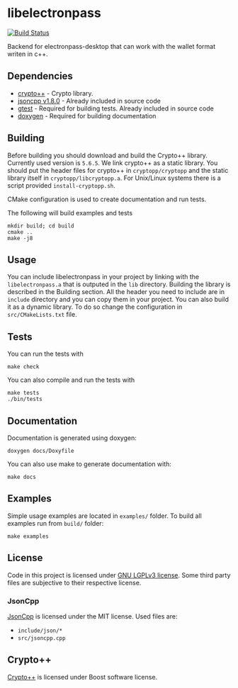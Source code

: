 # libelectronpass
[![Build Status](https://travis-ci.org/electronpass/libelectronpass-cpp.svg?branch=develop)](https://travis-ci.org/electronpass/libelectronpass)

Backend for electronpass-desktop that can work with the wallet format writen in c++.

## Dependencies

- [crypto++](https://www.cryptopp.com/) - Crypto library.
- [jsoncpp v1.8.0](https://github.com/open-source-parsers/jsoncpp) - Already included in source code
- [gtest](https://github.com/google/googletest) - Required for building tests. Already included in source code
- [doxygen](http://www.stack.nl/~dimitri/doxygen/) - Required for building documentation

## Building
Before building you should download and build the Crypto++ library. Currently used version is ```5.6.5```. We link crypto++ as a static library. You should put the header files for crypto++ in ```cryptopp/cryptopp``` and the static library itself in ```cryptopp/libcryptopp.a```. For Unix/Linux systems there is a script provided ```install-cryptopp.sh```.

CMake configuration is used to create documentation and run tests.

The following will build examples and tests

    mkdir build; cd build
    cmake ..
    make -j8

## Usage
You can include libelectronpass in your project by linking with the ```libelectronpass.a``` that is outputed in the ```lib``` directory. Building the library is described in the Building section.  All the header you need to include are in ```include``` directory and you can copy them in your project. You can also build it as a dynamic library. To do so change the configuration in ```src/CMakeLists.txt``` file.

## Tests
You can run the tests with

```make check```

You can also compile and run the tests with

```
make tests
./bin/tests
```

## Documentation
Documentation is generated using doxygen:

    doxygen docs/Doxyfile


You can also use make to generate documentation with:

    make docs

## Examples
Simple usage examples are located in ```examples/``` folder. To build all examples run from ```build/``` folder:

    make examples

## License
Code in this project is licensed under [GNU LGPLv3 license](https://github.com/electronpass/libelectronpass/blob/release/LICENSE.LESSER). Some third party files are subjective to their respective license.

### JsonCpp
[JsonCpp](https://github.com/open-source-parsers/jsoncpp) is licensed under the MIT license. Used files are:

- ```include/json/*```
- ```src/jsoncpp.cpp```

## Crypto++
[Crypto++](https://github.com/weidai11/cryptopp/) is licensed under Boost software license.
